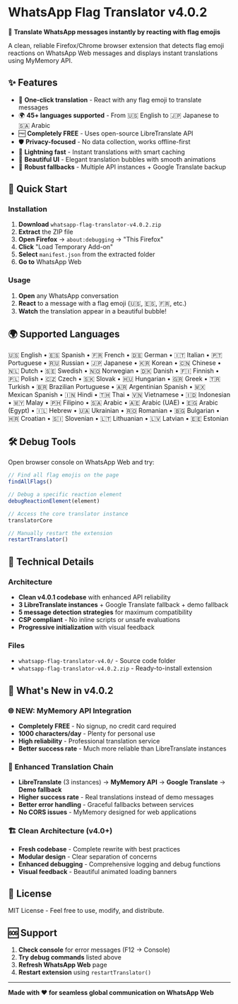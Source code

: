 # WhatsApp Flag Translator v4.0.2

🎯 **Translate WhatsApp messages instantly by reacting with flag emojis**

A clean, reliable Firefox/Chrome browser extension that detects flag emoji reactions on WhatsApp Web messages and displays instant translations using MyMemory API.

## ✨ Features

- 🎯 **One-click translation** - React with any flag emoji to translate messages
- 🌍 **45+ languages supported** - From 🇺🇸 English to 🇯🇵 Japanese to 🇸🇦 Arabic
- 🆓 **Completely FREE** - Uses open-source LibreTranslate API
- 🛡️ **Privacy-focused** - No data collection, works offline-first
- 💨 **Lightning fast** - Instant translations with smart caching
- 🎨 **Beautiful UI** - Elegant translation bubbles with smooth animations
- 🔧 **Robust fallbacks** - Multiple API instances + Google Translate backup

## 🚀 Quick Start

### Installation
1. **Download** `whatsapp-flag-translator-v4.0.2.zip`
2. **Extract** the ZIP file
3. **Open Firefox** → `about:debugging` → "This Firefox"
4. **Click** "Load Temporary Add-on"
5. **Select** `manifest.json` from the extracted folder
6. **Go to** WhatsApp Web

### Usage
1. **Open** any WhatsApp conversation
2. **React** to a message with a flag emoji (🇺🇸, 🇪🇸, 🇫🇷, etc.)
3. **Watch** the translation appear in a beautiful bubble!

## 🌍 Supported Languages

🇺🇸 English • 🇪🇸 Spanish • 🇫🇷 French • 🇩🇪 German • 🇮🇹 Italian • 🇵🇹 Portuguese • 🇷🇺 Russian • 🇯🇵 Japanese • 🇰🇷 Korean • 🇨🇳 Chinese • 🇳🇱 Dutch • 🇸🇪 Swedish • 🇳🇴 Norwegian • 🇩🇰 Danish • 🇫🇮 Finnish • 🇵🇱 Polish • 🇨🇿 Czech • 🇸🇰 Slovak • 🇭🇺 Hungarian • 🇬🇷 Greek • 🇹🇷 Turkish • 🇧🇷 Brazilian Portuguese • 🇦🇷 Argentinian Spanish • 🇲🇽 Mexican Spanish • 🇮🇳 Hindi • 🇹🇭 Thai • 🇻🇳 Vietnamese • 🇮🇩 Indonesian • 🇲🇾 Malay • 🇵🇭 Filipino • 🇸🇦 Arabic • 🇦🇪 Arabic (UAE) • 🇪🇬 Arabic (Egypt) • 🇮🇱 Hebrew • 🇺🇦 Ukrainian • 🇷🇴 Romanian • 🇧🇬 Bulgarian • 🇭🇷 Croatian • 🇸🇮 Slovenian • 🇱🇹 Lithuanian • 🇱🇻 Latvian • 🇪🇪 Estonian

## 🛠️ Debug Tools

Open browser console on WhatsApp Web and try:

```javascript
// Find all flag emojis on the page
findAllFlags()

// Debug a specific reaction element
debugReactionElement(element)

// Access the core translator instance
translatorCore

// Manually restart the extension
restartTranslator()
```

## 🔧 Technical Details

### Architecture
- **Clean v4.0.1 codebase** with enhanced API reliability
- **3 LibreTranslate instances** + Google Translate fallback + demo fallback
- **5 message detection strategies** for maximum compatibility
- **CSP compliant** - No inline scripts or unsafe evaluations
- **Progressive initialization** with visual feedback

### Files
- `whatsapp-flag-translator-v4.0/` - Source code folder
- `whatsapp-flag-translator-v4.0.2.zip` - Ready-to-install extension

## 🎉 What's New in v4.0.2

### 🌐 **NEW: MyMemory API Integration**
- **Completely FREE** - No signup, no credit card required
- **1000 characters/day** - Plenty for personal use
- **High reliability** - Professional translation service
- **Better success rate** - Much more reliable than LibreTranslate instances

### 🔄 **Enhanced Translation Chain**
- **LibreTranslate** (3 instances) → **MyMemory API** → **Google Translate** → **Demo fallback**
- **Higher success rate** - Real translations instead of demo messages
- **Better error handling** - Graceful fallbacks between services
- **No CORS issues** - MyMemory designed for web applications

### 🏗️ **Clean Architecture (v4.0+)**
- **Fresh codebase** - Complete rewrite with best practices
- **Modular design** - Clear separation of concerns
- **Enhanced debugging** - Comprehensive logging and debug functions
- **Visual feedback** - Beautiful animated loading banners

## 📄 License

MIT License - Feel free to use, modify, and distribute.

## 🆘 Support

1. **Check console** for error messages (F12 → Console)
2. **Try debug commands** listed above
3. **Refresh WhatsApp Web** page
4. **Restart extension** using `restartTranslator()`

---

**Made with ❤️ for seamless global communication on WhatsApp Web**
